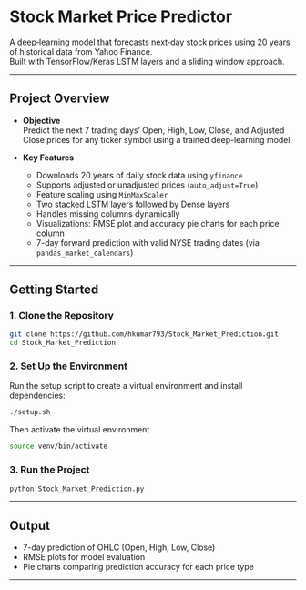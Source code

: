 # Stock Market Price Predictor

A deep‐learning model that forecasts next‐day stock prices using 20 years of historical data from Yahoo Finance.  
Built with TensorFlow/Keras LSTM layers and a sliding window approach.

---

## Project Overview

- **Objective**  
  Predict the next 7 trading days’ Open, High, Low, Close, and Adjusted Close prices for any ticker symbol using a trained deep-learning model.

- **Key Features**  
  - Downloads 20 years of daily stock data using `yfinance`  
  - Supports adjusted or unadjusted prices (`auto_adjust=True`)  
  - Feature scaling using `MinMaxScaler`  
  - Two stacked LSTM layers followed by Dense layers  
  - Handles missing columns dynamically  
  - Visualizations: RMSE plot and accuracy pie charts for each price column  
  - 7-day forward prediction with valid NYSE trading dates (via `pandas_market_calendars`)  

---

## Getting Started

### 1. Clone the Repository

```bash
git clone https://github.com/hkumar793/Stock_Market_Prediction.git
cd Stock_Market_Prediction
```

### 2. Set Up the Environment

Run the setup script to create a virtual environment and install dependencies:

```bash
./setup.sh
```

Then activate the virtual environment

```bash
source venv/bin/activate
```

### 3. Run the Project

```bash
python Stock_Market_Prediction.py
```

---

## Output

- 7-day prediction of OHLC (Open, High, Low, Close)
- RMSE plots for model evaluation  
- Pie charts comparing prediction accuracy for each price type  

---
